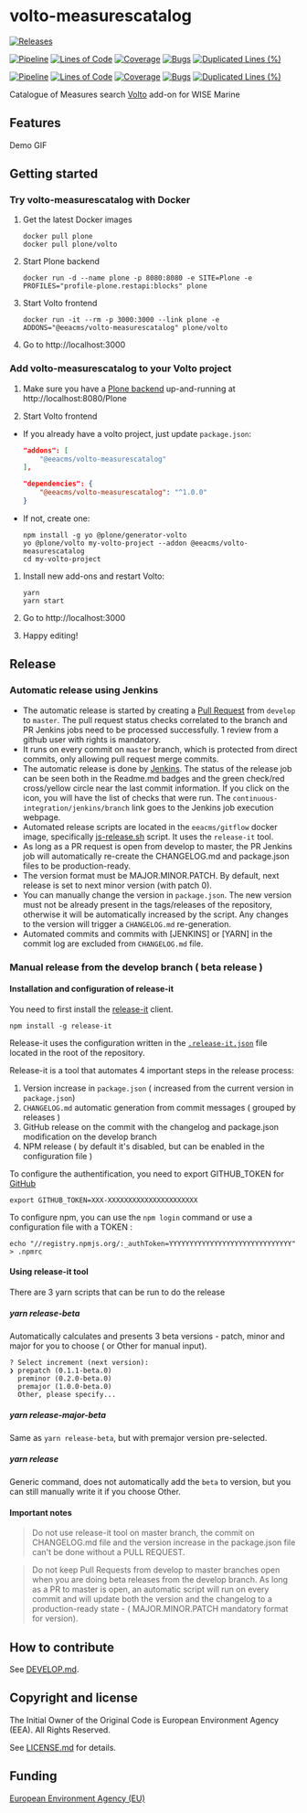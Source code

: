 # volto-measurescatalog

[![Releases](https://img.shields.io/github/v/release/eea/volto-measurescatalog)](https://github.com/eea/volto-measurescatalog/releases)

[![Pipeline](https://ci.eionet.europa.eu/buildStatus/icon?job=volto-addons%2Fvolto-measurescatalog%2Fmaster&subject=master)](https://ci.eionet.europa.eu/view/Github/job/volto-addons/job/volto-measurescatalog/job/master/display/redirect)
[![Lines of Code](https://sonarqube.eea.europa.eu/api/project_badges/measure?project=volto-measurescatalog-master&metric=ncloc)](https://sonarqube.eea.europa.eu/dashboard?id=volto-measurescatalog-master)
[![Coverage](https://sonarqube.eea.europa.eu/api/project_badges/measure?project=volto-measurescatalog-master&metric=coverage)](https://sonarqube.eea.europa.eu/dashboard?id=volto-measurescatalog-master)
[![Bugs](https://sonarqube.eea.europa.eu/api/project_badges/measure?project=volto-measurescatalog-master&metric=bugs)](https://sonarqube.eea.europa.eu/dashboard?id=volto-measurescatalog-master)
[![Duplicated Lines (%)](https://sonarqube.eea.europa.eu/api/project_badges/measure?project=volto-measurescatalog-master&metric=duplicated_lines_density)](https://sonarqube.eea.europa.eu/dashboard?id=volto-measurescatalog-master)

[![Pipeline](https://ci.eionet.europa.eu/buildStatus/icon?job=volto-addons%2Fvolto-measurescatalog%2Fdevelop&subject=develop)](https://ci.eionet.europa.eu/view/Github/job/volto-addons/job/volto-measurescatalog/job/develop/display/redirect)
[![Lines of Code](https://sonarqube.eea.europa.eu/api/project_badges/measure?project=volto-measurescatalog-develop&metric=ncloc)](https://sonarqube.eea.europa.eu/dashboard?id=volto-measurescatalog-develop)
[![Coverage](https://sonarqube.eea.europa.eu/api/project_badges/measure?project=volto-measurescatalog-develop&metric=coverage)](https://sonarqube.eea.europa.eu/dashboard?id=volto-measurescatalog-develop)
[![Bugs](https://sonarqube.eea.europa.eu/api/project_badges/measure?project=volto-measurescatalog-develop&metric=bugs)](https://sonarqube.eea.europa.eu/dashboard?id=volto-measurescatalog-develop)
[![Duplicated Lines (%)](https://sonarqube.eea.europa.eu/api/project_badges/measure?project=volto-measurescatalog-develop&metric=duplicated_lines_density)](https://sonarqube.eea.europa.eu/dashboard?id=volto-measurescatalog-develop)

Catalogue of Measures search [Volto](https://github.com/plone/volto) add-on for WISE Marine

## Features

Demo GIF

## Getting started

### Try volto-measurescatalog with Docker

1. Get the latest Docker images

   ```
   docker pull plone
   docker pull plone/volto
   ```

1. Start Plone backend

   ```
   docker run -d --name plone -p 8080:8080 -e SITE=Plone -e PROFILES="profile-plone.restapi:blocks" plone
   ```

1. Start Volto frontend

   ```
   docker run -it --rm -p 3000:3000 --link plone -e ADDONS="@eeacms/volto-measurescatalog" plone/volto
   ```

1. Go to http://localhost:3000

### Add volto-measurescatalog to your Volto project

1. Make sure you have a [Plone backend](https://plone.org/download) up-and-running at http://localhost:8080/Plone

1. Start Volto frontend

- If you already have a volto project, just update `package.json`:

  ```JSON
  "addons": [
      "@eeacms/volto-measurescatalog"
  ],

  "dependencies": {
      "@eeacms/volto-measurescatalog": "^1.0.0"
  }
  ```

- If not, create one:

  ```
  npm install -g yo @plone/generator-volto
  yo @plone/volto my-volto-project --addon @eeacms/volto-measurescatalog
  cd my-volto-project
  ```

1. Install new add-ons and restart Volto:

   ```
   yarn
   yarn start
   ```

1. Go to http://localhost:3000

1. Happy editing!

## Release

### Automatic release using Jenkins

- The automatic release is started by creating a [Pull Request](../../compare/master...develop) from `develop` to `master`. The pull request status checks correlated to the branch and PR Jenkins jobs need to be processed successfully. 1 review from a github user with rights is mandatory.
- It runs on every commit on `master` branch, which is protected from direct commits, only allowing pull request merge commits.
- The automatic release is done by [Jenkins](https://ci.eionet.europa.eu). The status of the release job can be seen both in the Readme.md badges and the green check/red cross/yellow circle near the last commit information. If you click on the icon, you will have the list of checks that were run. The `continuous-integration/jenkins/branch` link goes to the Jenkins job execution webpage.
- Automated release scripts are located in the `eeacms/gitflow` docker image, specifically [js-release.sh](https://github.com/eea/eea.docker.gitflow/blob/master/src/js-release.sh) script. It uses the `release-it` tool.
- As long as a PR request is open from develop to master, the PR Jenkins job will automatically re-create the CHANGELOG.md and package.json files to be production-ready.
- The version format must be MAJOR.MINOR.PATCH. By default, next release is set to next minor version (with patch 0).
- You can manually change the version in `package.json`. The new version must not be already present in the tags/releases of the repository, otherwise it will be automatically increased by the script. Any changes to the version will trigger a `CHANGELOG.md` re-generation.
- Automated commits and commits with [JENKINS] or [YARN] in the commit log are excluded from `CHANGELOG.md` file.

### Manual release from the develop branch ( beta release )

#### Installation and configuration of release-it

You need to first install the [release-it](https://github.com/release-it/release-it) client.

```
npm install -g release-it
```

Release-it uses the configuration written in the [`.release-it.json`](./.release-it.json) file located in the root of the repository.

Release-it is a tool that automates 4 important steps in the release process:

1. Version increase in `package.json` ( increased from the current version in `package.json`)
2. `CHANGELOG.md` automatic generation from commit messages ( grouped by releases )
3. GitHub release on the commit with the changelog and package.json modification on the develop branch
4. NPM release ( by default it's disabled, but can be enabled in the configuration file )

To configure the authentification, you need to export GITHUB_TOKEN for [GitHub](https://github.com/settings/tokens)

```
export GITHUB_TOKEN=XXX-XXXXXXXXXXXXXXXXXXXXXX
```

To configure npm, you can use the `npm login` command or use a configuration file with a TOKEN :

```
echo "//registry.npmjs.org/:_authToken=YYYYYYYYYYYYYYYYYYYYYYYYYYYYYY" > .npmrc
```

#### Using release-it tool

There are 3 yarn scripts that can be run to do the release

##### yarn release-beta

Automatically calculates and presents 3 beta versions - patch, minor and major for you to choose ( or Other for manual input).

```
? Select increment (next version):
❯ prepatch (0.1.1-beta.0)
  preminor (0.2.0-beta.0)
  premajor (1.0.0-beta.0)
  Other, please specify...
```

##### yarn release-major-beta

Same as `yarn release-beta`, but with premajor version pre-selected.

##### yarn release

Generic command, does not automatically add the `beta` to version, but you can still manually write it if you choose Other.

#### Important notes

> Do not use release-it tool on master branch, the commit on CHANGELOG.md file and the version increase in the package.json file can't be done without a PULL REQUEST.

> Do not keep Pull Requests from develop to master branches open when you are doing beta releases from the develop branch. As long as a PR to master is open, an automatic script will run on every commit and will update both the version and the changelog to a production-ready state - ( MAJOR.MINOR.PATCH mandatory format for version).

## How to contribute

See [DEVELOP.md](https://github.com/eea/volto-measurescatalog/blob/master/DEVELOP.md).

## Copyright and license

The Initial Owner of the Original Code is European Environment Agency (EEA).
All Rights Reserved.

See [LICENSE.md](https://github.com/eea/volto-measurescatalog/blob/master/LICENSE.md) for details.

## Funding

[European Environment Agency (EU)](http://eea.europa.eu)
